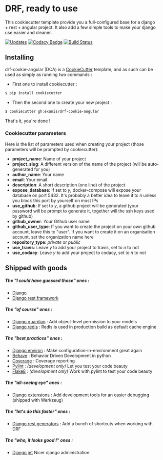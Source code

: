 # DRF, ready to use

This cookiecutter template provide you a full-configured base for a django + rest + angular project. It also add a few
simple tools to make your django use easier and cleaner.

[![Updates](https://pyup.io/repos/github/Exanis/drf-cookie-angular/shield.svg)](https://pyup.io/repos/github/Exanis/drf-cookie-angular/)
[![Codacy Badge](https://api.codacy.com/project/badge/Grade/a9623d959e6b4a798f5644085fe425cd)](https://www.codacy.com/app/Exanis/drf-cookie-angular?utm_source=github.com&amp;utm_medium=referral&amp;utm_content=Exanis/drf-cookie-angular&amp;utm_campaign=Badge_Grade)
[![Build Status](https://travis-ci.org/Exanis/drf-cookie-angular.svg?branch=master)](https://travis-ci.org/Exanis/drf-cookie-angular)

## Installing

drf-cookie-angular (DCA) is a [CookieCutter](https://github.com/audreyr/cookiecutter) template, and as such can be used
as simply as running two commands :
- First one to install cookiecutter :
```bash
$ pip install cookiecutter
```

- Then the second one to create your new project :
```bash
$ cookiecutter gh:exanis/drf-cookie-angular 
```

That's it, you're done !

### Cookiecutter parameters

Here is the list of parameters used when creating your project (those parameters will be prompted by cookiecutter):

- **project_name**: Name of your project
- **project_slug**: A different version of the name of the project (will be auto-generated for you)
- **author_name**: Your name
- **email**: Your email
- **description**: A short description (one line) of the project
- **expose_database**: If set to *y*, docker-compose will expose your database on port 5432. It's probably a better idea to leave it to *n* unless you block this port by yourself on most IPs
- **use_github**: If set to *y*, a github project will be generated (your password will be prompt to generate it, together will the ssh keys used by github)
- **github_owner**: Your Github user name
- **github_user_type**: If you want to create the project on your own github account, leave this to "user". If you want to create it on an organisation account, set the organization name here
- **repository_type**: *private* or *public*
- **use_travis**: Leave *y* to add your project to travis, set to *n* to not
- **use_codacy**: Leave *y* to add your project to codacy, set to *n* to not

## Shipped with goods

##### The "I could have guessed those" ones :
- [Django](https://www.djangoproject.com/)
- [Django rest framework](http://www.django-rest-framework.org/)

##### The "of course" ones :
- [Django guardian](https://django-guardian.readthedocs.io/en/stable/) : Add object-level permission to your models
- [Django redis](https://niwinz.github.io/django-redis/latest/) : Redis is used in production build as default cache engine

##### The "best practices" ones :
- [Django environ](https://github.com/joke2k/django-environ) : Make configuration-in-environment great again
- [Behave](https://github.com/behave/behave) : Behavior Driven Development in python
- [Coverage](https://coverage.readthedocs.io/en/coverage-4.4.1/) : Coverage reporting
- [Pylint](https://www.pylint.org/) : _(development only)_ Let you test your code beauty
- [Flake8](https://gitlab.com/pycqa/flake8) : _(development only)_ Work with pylint to test your code beauty

##### The "all-seeing eye" ones :
- [Django extensions](https://github.com/django-extensions/django-extensions) : Add development tools for an easier debugging (shipped with Werkzeug)

##### The "let's do this faster" ones :
- [Django rest generators](https://github.com/Exanis/django-rest-generators) : Add a bunch of shortcuts when working with DRF

##### The "who, it looks good !" ones :
- [Django jet](https://github.com/geex-arts/django-jet) Nicer django administration